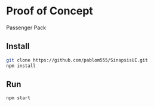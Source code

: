 # Proof of Concept

Passenger Pack

## Install

```bash
git clone https://github.com/pablom555/SinapsisUI.git
npm install
```

## Run 
```bash
npm start
```